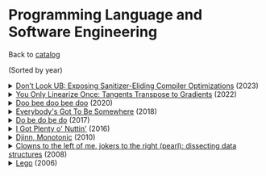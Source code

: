 # Programming Language and Software Engineering

Back to [catalog](README.md)

(Sorted by year)

<details><summary><a href="https://doi.org/10.1145/3591257">Don’t Look UB: Exposing Sanitizer-Eliding Compiler Optimizations</a> (2023)</summary><br><pre><code>@article{10.1145/3591257,
    author = "Isemann, Raphael and Giuffrida, Cristiano and Bos, Herbert and van der Kouwe, Erik and Gleissenthall, Klaus von",
    title = "Don’t Look UB: Exposing Sanitizer-Eliding Compiler Optimizations",
    year = "2023",
    issue_date = "June 2023",
    publisher = "Association for Computing Machinery",
    address = "New York, NY, USA",
    volume = "7",
    number = "PLDI",
    url = "https://doi.org/10.1145/3591257",
    doi = "10.1145/3591257",
    abstract = "Sanitizers are widely used compiler features that detect undefined behavior and resulting vulnerabilities by injecting runtime checks into programs. For better performance, sanitizers are often used in conjunction with optimization passes. But doing so combines two compiler features with conflicting objectives. While sanitizers want to expose undefined behavior, optimizers often exploit these same properties for performance. In this paper, we show that this clash can have serious consequences: optimizations can remove sanitizer failures, thereby hiding the presence of bugs or even introducing new ones. We present LookUB, a differential-testing based framework for finding optimizer transformations that elide sanitizer failures. We used our method to find 17 such sanitizer-eliding optimizations in Clang. Next, we used static analysis and fuzzing to search for bugs in open-source projects that were previously hidden due to sanitizer-eliding optimizations. This led us to discover 20 new bugs in Linux Containers, libmpeg2, NTFS-3G, and WINE. Finally, we present an effective mitigation strategy based on a customization of the Clang optimizer with an overhead increase of 4\\%.",
    journal = "Proc. ACM Program. Lang.",
    month = "jun",
    articleno = "143",
    numpages = "21",
    keywords = "Fuzzing, Optimizations, Sanitizers"
}
</pre></code></details><details><summary><a href="https://arxiv.org/abs/2204.10923">You Only Linearize Once: Tangents Transpose to Gradients</a> (2022)</summary><br><pre><code>@misc{radul2022linearize,
    author = "Radul, Alexey and Paszke, Adam and Frostig, Roy and Johnson, Matthew and Maclaurin, Dougal",
    title = "You Only Linearize Once: Tangents Transpose to Gradients",
    year = "2022",
    url = "https://arxiv.org/abs/2204.10923",
    eprint = "2204.10923",
    archivePrefix = "arXiv",
    primaryClass = "cs.PL"
}
</pre></code></details><details><summary><a href="https://doi.org/10.1017/S0956796820000039">Doo bee doo bee doo</a> (2020)</summary><br><pre><code>@article{DBLP:journals/jfp/ConventLMM20,
    author = "Convent, Lukas and Lindley, Sam and McBride, Conor and McLaughlin, Craig",
    title = "Doo bee doo bee doo",
    journal = "J. Funct. Program.",
    volume = "30",
    pages = "e9",
    year = "2020",
    url = "https://doi.org/10.1017/S0956796820000039",
    doi = "10.1017/S0956796820000039",
    timestamp = "Sat, 30 Sep 2023 10:19:01 +0200",
    biburl = "https://dblp.org/rec/journals/jfp/ConventLMM20.bib",
    bibsource = "dblp computer science bibliography, https://dblp.org"
}
</pre></code></details><details><summary><a href="https://doi.org/10.4204/EPTCS.275.6">Everybody's Got To Be Somewhere</a> (2018)</summary><br><pre><code>@inproceedings{DBLP:journals/corr/abs-1807-04085,
    author = "McBride, Conor",
    editor = "Atkey, Robert and Lindley, Sam",
    title = "Everybody's Got To Be Somewhere",
    booktitle = "Proceedings of the 7th Workshop on Mathematically Structured Functional Programming, MSFP@FSCD 2018, Oxford, UK, 8th July 2018",
    series = "{EPTCS}",
    volume = "275",
    pages = "53--69",
    year = "2018",
    url = "https://doi.org/10.4204/EPTCS.275.6",
    doi = "10.4204/EPTCS.275.6",
    timestamp = "Mon, 10 Sep 2018 16:20:34 +0200",
    biburl = "https://dblp.org/rec/journals/corr/abs-1807-04085.bib",
    bibsource = "dblp computer science bibliography, https://dblp.org"
}
</pre></code></details><details><summary><a href="https://doi.org/10.1145/3009837.3009897">Do be do be do</a> (2017)</summary><br><pre><code>@inproceedings{DBLP:conf/popl/LindleyMM17,
    author = "Lindley, Sam and McBride, Conor and McLaughlin, Craig",
    editor = "Castagna, Giuseppe and Gordon, Andrew D.",
    title = "Do be do be do",
    booktitle = "Proceedings of the 44th {ACM} {SIGPLAN} Symposium on Principles of Programming Languages, {POPL} 2017, Paris, France, January 18-20, 2017",
    pages = "500--514",
    publisher = "{ACM}",
    year = "2017",
    url = "https://doi.org/10.1145/3009837.3009897",
    doi = "10.1145/3009837.3009897",
    timestamp = "Mon, 05 Feb 2024 20:33:37 +0100",
    biburl = "https://dblp.org/rec/conf/popl/LindleyMM17.bib",
    bibsource = "dblp computer science bibliography, https://dblp.org"
}
</pre></code></details><details><summary><a href="https://doi.org/10.1007/978-3-319-30936-1\_12">I Got Plenty o' Nuttin'</a> (2016)</summary><br><pre><code>@inproceedings{DBLP:conf/birthday/McBride16,
    author = "McBride, Conor",
    editor = "Lindley, Sam and McBride, Conor and Trinder, Philip W. and Sannella, Donald",
    title = "I Got Plenty o' Nuttin'",
    booktitle = "A List of Successes That Can Change the World - Essays Dedicated to Philip Wadler on the Occasion of His 60th Birthday",
    series = "Lecture Notes in Computer Science",
    volume = "9600",
    pages = "207--233",
    publisher = "Springer",
    year = "2016",
    url = "https://doi.org/10.1007/978-3-319-30936-1\\_12",
    doi = "10.1007/978-3-319-30936-1\\_12",
    timestamp = "Tue, 14 May 2019 10:00:52 +0200",
    biburl = "https://dblp.org/rec/conf/birthday/McBride16.bib",
    bibsource = "dblp computer science bibliography, https://dblp.org"
}
</pre></code></details><details><summary><a href="https://doi.org/10.29007/33k5">Djinn, Monotonic</a> (2010)</summary><br><pre><code>@inproceedings{DBLP:conf/itp/McBride10,
    author = "McBride, Conor",
    editor = "Komendantskaya, Ekaterina and Bove, Ana and Niqui, Milad",
    title = "Djinn, Monotonic",
    booktitle = "Partiality and Recursion in Interactive Theorem Provers, PAR@ITP 2010, Edinburgh, UK, July 15, 2010",
    series = "EPiC Series",
    volume = "5",
    pages = "14--17",
    publisher = "EasyChair",
    year = "2010",
    url = "https://doi.org/10.29007/33k5",
    doi = "10.29007/33K5",
    timestamp = "Sun, 15 Aug 2021 00:16:55 +0200",
    biburl = "https://dblp.org/rec/conf/itp/McBride10.bib",
    bibsource = "dblp computer science bibliography, https://dblp.org"
}
</pre></code></details><details><summary><a href="https://doi.org/10.1145/1328438.1328474">Clowns to the left of me, jokers to the right (pearl): dissecting data structures</a> (2008)</summary><br><pre><code>@inproceedings{DBLP:conf/popl/McBride08,
    author = "McBride, Conor",
    editor = "Necula, George C. and Wadler, Philip",
    title = "Clowns to the left of me, jokers to the right (pearl): dissecting data structures",
    booktitle = "Proceedings of the 35th {ACM} {SIGPLAN-SIGACT} Symposium on Principles of Programming Languages, {POPL} 2008, San Francisco, California, USA, January 7-12, 2008",
    pages = "287--295",
    publisher = "{ACM}",
    year = "2008",
    url = "https://doi.org/10.1145/1328438.1328474",
    doi = "10.1145/1328438.1328474",
    timestamp = "Fri, 25 Jun 2021 14:48:54 +0200",
    biburl = "https://dblp.org/rec/conf/popl/McBride08.bib",
    bibsource = "dblp computer science bibliography, https://dblp.org"
}
</pre></code></details><details><summary><a href="https://doi.org/10.1007/11542384\_15">Lego</a> (2006)</summary><br><pre><code>@incollection{DBLP:conf/tphol/McBride06,
    author = "McBride, Conor",
    editor = "Wiedijk, Freek",
    title = "Lego",
    booktitle = "The Seventeen Provers of the World, Foreword by Dana S. Scott",
    series = "Lecture Notes in Computer Science",
    volume = "3600",
    pages = "108--115",
    publisher = "Springer",
    year = "2006",
    url = "https://doi.org/10.1007/11542384\\_15",
    doi = "10.1007/11542384\\_15",
    timestamp = "Tue, 14 May 2019 10:00:48 +0200",
    biburl = "https://dblp.org/rec/conf/tphol/McBride06.bib",
    bibsource = "dblp computer science bibliography, https://dblp.org"
}
</pre></code></details>